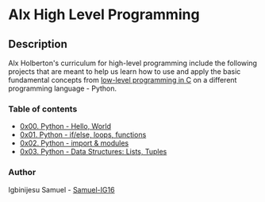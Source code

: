 # Alx High Level Programming
## Description
Alx Holberton's curriculum for high-level programming include the following projects that are meant to help us learn how to use and apply the basic fundamental concepts from [low-level programming in C](https://github.com/Samuel-IG16/alx-low_level_programming) on a different programming language - Python.
### Table of contents
* [0x00. Python - Hello, World](https://github.com/Samuel-IG16/alx-higher_level_programming/tree/master/0x00-python-hello_world)
* [0x01. Python - if/else, loops, functions](https://github.com/Samuel-IG16/alx-higher_level_programming/tree/master/0x01-python-if_else_loops_functions)
* [0x02. Python - import & modules](https://github.com/Samuel-IG16/alx-higher_level_programming/tree/master/0x02-python-import_modules)
* [0x03. Python - Data Structures: Lists, Tuples](https://github.com/Samuel-IG16/alx-higher_level_programming/tree/master/0x03-python-data_structures)
### Author
Igbinijesu Samuel - [Samuel-IG16](https://github.com/Samuel-IG16)
